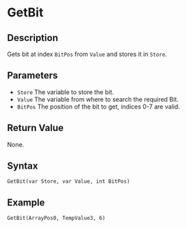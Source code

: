 # GetBit

## Description
Gets bit at index `BitPos` from `Value` and stores it in `Store`.

## Parameters
- `Store`
The variable to store the bit.
- `Value`
The variable from where to search the required Bit.
- `BitPos`
The position of the bit to get, indices 0-7 are valid.

## Return Value
None.

## Syntax
```
GetBit(var Store, var Value, int BitPos)
```

## Example
```
GetBit(ArrayPos0, TempValue3, 6)
```